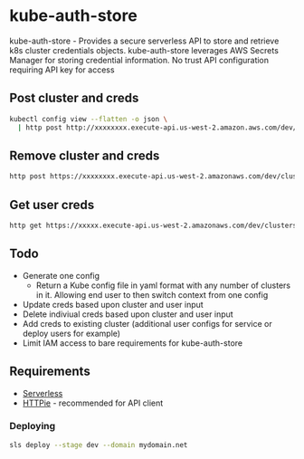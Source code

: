 # kube-auth-store

kube-auth-store - Provides a secure serverless API to store and retrieve k8s cluster credentials objects. kube-auth-store leverages AWS Secrets Manager for storing credential information. No trust API configuration requiring API key for access

## Post cluster and creds
```bash
kubectl config view --flatten -o json \
  | http post http://xxxxxxxx.execute-api.us-west-2.amazon.aws.com/dev/clusters/add X-Api-Key:xxxx  
```

## Remove cluster and creds
```bash
http post https://xxxxxxxx.execute-api.us-west-2.amazonaws.com/dev/clusters/remove X-Api-Key:xxxx cluster_name=k8s-cluster.cloud
```

## Get user creds
```bash
http get https://xxxxx.execute-api.us-west-2.amazonaws.com/dev/clusters/get-user-creds?user=admin&cluster_name=foo-cluster.cloud X-Api-Key:xxxx 
```

## Todo

* Generate one config 
  - Return a Kube config file in yaml format with any number of clusters in it. Allowing end user to then switch context from one config
* Update creds based upon cluster and user input
* Delete indiviual creds based upon cluster and user input
* Add creds to existing cluster (additional user configs for service or deploy users for example)
* Limit IAM access to bare requirements for kube-auth-store

## Requirements

* [Serverless](https://serverless.com/)
* [HTTPie](https://httpie.org/) - recommended for API client

### Deploying 

```bash
sls deploy --stage dev --domain mydomain.net
```